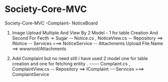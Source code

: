 # Society-Core-MVC
Society-Core-MVC -Complaint- NoticeBoard

1) Image Upload Multiple And View By 2 Model - 1 for table Creation And Second For Fecth -> Sugar
-- Notice.cs , NoticeView.cs 
-- Repository ==> INotice
-- Services  ===> NoticeService
-- Attachments Upload File Name ==> wwwroot/Attachments
   

3) Add Complaint but no need still i have used 2 model one for table creation and one for fetching entity .
----- Complaint.cs , ComplaintView.cs
-- Repository ==> IComplaint
---Services  ===> ComplaintService
